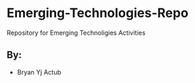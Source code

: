 # Emerging-Technologies-Repo

Repository for Emerging Technoligies Activities

## By:
- Bryan Yj Actub